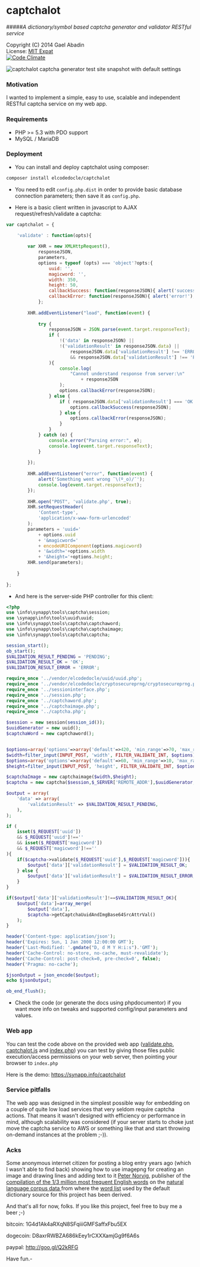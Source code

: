 captchalot
==========

#####*A dictionary/symbol based captcha generator and validator RESTful service*

 Copyright (C) 2014 Gael Abadin<br/>
 License: [MIT Expat][1]<br />
 [![Code Climate](https://codeclimate.com/github/elcodedocle/captchalot.png)](https://codeclimate.com/github/elcodedocle/captchalot)
 
![captchalot captcha generator test site snapshot with default settings](http://i.imgur.com/Um1jEpp.png "This is how captchalot's test web app looks like. Check it out on https://synapp.info/captchalot ;-) )")

 
### Motivation

I wanted to implement a simple, easy to use, scalable and independent RESTful captcha service on my web app. 

### Requirements

 * PHP >= 5.3 with PDO support
 * MySQL / MariaDB

### Deployment

 * You can install and deploy captchalot using composer:
 
```bash
composer install elcodedocle/captchalot
```

 * You need to edit `config.php.dist` in order to provide basic database connection parameters; then save it as `config.php`. 

 * Here is a basic client written in javascript to AJAX request/refresh/validate a captcha:

```javascript
var captchalot = {
    
    'validate' : function(opts){

        var XHR = new XMLHttpRequest(),
            responseJSON,
            parameters,
            options = typeof (opts) === 'object'?opts:{
                uuid: '',
                magicword: '',
                width: 350,
                height: 50,
                callbackSuccess: function(responseJSON){ alert('success!'); console.log(responseJSON); },
                callbackError: function(responseJSON){ alert('error!'); console.log(responseJSON); }
            };
        
        XHR.addEventListener("load", function(event) {
            
            try {
                responseJSON = JSON.parse(event.target.responseText);
                if (
                    !('data' in responseJSON) ||
                    !('validationResult' in responseJSON.data) ||
                        responseJSON.data['validationResult'] !== 'ERROR'
                        && responseJSON.data['validationResult'] !== 'PENDING'
                ){
                    console.log(
                        "Cannot understand response from server:\n"
                            + responseJSON
                    );
                    options.callbackError(responseJSON);
                } else {
                    if ( responseJSON.data['validationResult'] === 'OK' ){
                        options.callbackSuccess(responseJSON);
                    } else {
                        options.callbackError(responseJSON);
                    }
                }
            } catch (e) {
                console.error("Parsing error:", e);
                console.log(event.target.responseText);
            }
            
        });
        
        XHR.addEventListener("error", function(event) {
            alert('Something went wrong ¯\(º_o)/¯');
            console.log(event.target.responseText);
        });
        
        XHR.open("POST", 'validate.php', true);
        XHR.setRequestHeader(
            'Content-type', 
            'application/x-www-form-urlencoded'
        );
        parameters = 'uuid=' 
            + options.uuid 
            + '&magicword=' 
            + encodeURIComponent(options.magicword)
            + '&width='+options.width
            + '&height='+options.height;
        XHR.send(parameters);
        
    }
    
};
```

 * And here is the server-side PHP controller for this client:
 
```php
<?php
use \info\synapp\tools\captcha\session;
use \synapp\info\tools\uuid\uuid;
use \info\synapp\tools\captcha\captchaword;
use \info\synapp\tools\captcha\captchaimage;
use \info\synapp\tools\captcha\captcha;

session_start();
ob_start();
$VALIDATION_RESULT_PENDING = 'PENDING';
$VALIDATION_RESULT_OK = 'OK';
$VALIDATION_RESULT_ERROR = 'ERROR';

require_once '../vendor/elcodedocle/uuid/uuid.php';
require_once '../vendor/elcodedocle/cryptosecureprng/cryptosecureprng.php';
require_once '../sessioninterface.php';
require_once '../session.php';
require_once '../captchaword.php';
require_once '../captchaimage.php';
require_once '../captcha.php';

$session = new session(session_id());
$uuidGenerator = new uuid();
$captchaWord = new captchaword();


$options=array('options'=>array('default'=>420, 'min_range'=>70, 'max_range'=>4200));
$width=filter_input(INPUT_POST, 'width', FILTER_VALIDATE_INT, $options);
$options=array('options'=>array('default'=>60, 'min_range'=>10, 'max_range'=>600));
$height=filter_input(INPUT_POST, 'height', FILTER_VALIDATE_INT, $options);

$captchaImage = new captchaimage($width,$height);
$captcha = new captcha($session,$_SERVER['REMOTE_ADDR'],$uuidGenerator,$captchaWord,$captchaImage);

$output = array(
    'data' => array(
        'validationResult' => $VALIDATION_RESULT_PENDING,
    ),
);

if (
    isset($_REQUEST['uuid'])
    && $_REQUEST['uuid']!==''
    && isset($_REQUEST['magicword'])
    && $_REQUEST['magicword']!==''
){
    if($captcha->validate($_REQUEST['uuid'],$_REQUEST['magicword'])){
        $output['data']['validationResult'] = $VALIDATION_RESULT_OK;
    } else {
        $output['data']['validationResult'] = $VALIDATION_RESULT_ERROR;
    }
}

if($output['data']['validationResult']!==$VALIDATION_RESULT_OK){
    $output['data']=array_merge(
        $output['data'],
        $captcha->getCaptchaUuidAndImgBase64SrcAttrVal()
    );
}

header('Content-type: application/json');
header('Expires: Sun, 1 Jan 2000 12:00:00 GMT');
header('Last-Modified: '.gmdate("D, d M Y H:i:s").'GMT');
header('Cache-Control: no-store, no-cache, must-revalidate');
header('Cache-Control: post-check=0, pre-check=0', false);
header('Pragma: no-cache');

$jsonOutput = json_encode($output);
echo $jsonOutput;

ob_end_flush();
```

 * Check the code (or generate the docs using phpdocumentor) if you want more info on tweaks and supported config/input parameters and values.

### Web app

You can test the code above on the provided web app ([validate.php][2], [captchalot.js][3] and [index.php][4]) you can test 
by giving those files public execution/access permissions on your web server, then pointing your browser to `index.php`

Here is the demo: https://synapp.info/captchalot

### Service pitfalls 

The web app was designed in the simplest possible way for embedding on a couple of quite low load services that very seldom require captcha actions. That means it wasn't designed with efficiency or performance in mind, although scalability was considered (if your server starts to choke just move the captcha service to AWS or something like that and start throwing on-demand instances at the problem ;-)).

### Acks

Some anonymous internet citizen for posting a blog entry years ago (which I wasn't able to find back) showing how to use imagepng for creating an image and drawing lines and adding text to it
[Peter Norvig](http://norvig.com/), publisher of the [compilation of the 1/3 million most frequent English words](http://norvig.com/ngrams/count_1w.txt) on the [natural language corpus data ](http://norvig.com/ngrams/) from where the [word list](https://github.com/elcodedocle/captchalot/blob/master/top10000.php) used by the default dictionary source for this project has been derived.

And that's all for now, folks. If you like this project, feel free to buy me a beer ;-)

bitcoin: 1G4d1Ak4aRXqN8SFqiiiGMFSaffxFbu5EX 

dogecoin: D8axrRWBZA686kEey1rCXXXamjGg9f6A6s 

paypal: http://goo.gl/Q2kRFG


Have fun.-

[1]: https://raw.githubusercontent.com/elcodedocle/captchalot/master/LICENSE
[2]: https://github.com/elcodedocle/captchalot/blob/master/webapp/validate.php
[3]: https://github.com/elcodedocle/captchalot/blob/master/webapp/captchalot.js
[4]: https://github.com/elcodedocle/captchalot/blob/master/webapp/index.php
